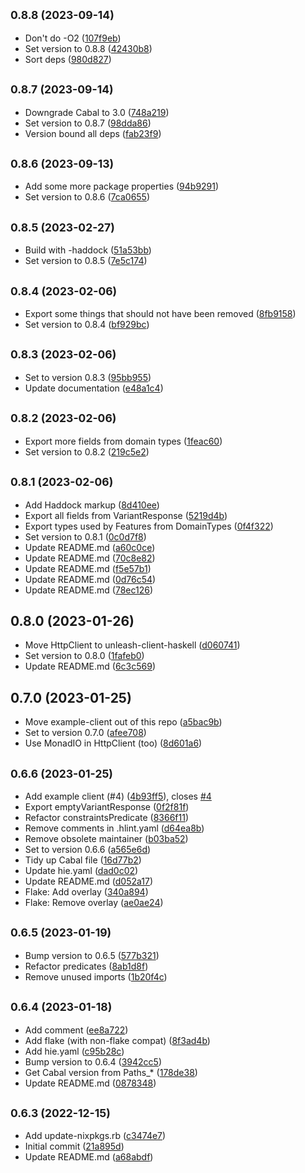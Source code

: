 ## <small>0.8.8 (2023-09-14)</small>

* Don't do -O2 ([107f9eb](https://github.com/finn-no/unleash-client-haskell-core/commit/107f9eb))
* Set version to 0.8.8 ([42430b8](https://github.com/finn-no/unleash-client-haskell-core/commit/42430b8))
* Sort deps ([980d827](https://github.com/finn-no/unleash-client-haskell-core/commit/980d827))



## <small>0.8.7 (2023-09-14)</small>

* Downgrade Cabal to 3.0 ([748a219](https://github.com/finn-no/unleash-client-haskell-core/commit/748a219))
* Set version to 0.8.7 ([98dda86](https://github.com/finn-no/unleash-client-haskell-core/commit/98dda86))
* Version bound all deps ([fab23f9](https://github.com/finn-no/unleash-client-haskell-core/commit/fab23f9))



## <small>0.8.6 (2023-09-13)</small>

* Add some more package properties ([94b9291](https://github.com/finn-no/unleash-client-haskell-core/commit/94b9291))
* Set version to 0.8.6 ([7ca0655](https://github.com/finn-no/unleash-client-haskell-core/commit/7ca0655))



## <small>0.8.5 (2023-02-27)</small>

* Build with -haddock ([51a53bb](https://github.com/finn-no/unleash-client-haskell-core/commit/51a53bb))
* Set version to 0.8.5 ([7e5c174](https://github.com/finn-no/unleash-client-haskell-core/commit/7e5c174))



## <small>0.8.4 (2023-02-06)</small>

* Export some things that should not have been removed ([8fb9158](https://github.com/finn-no/unleash-client-haskell-core/commit/8fb9158))
* Set version to 0.8.4 ([bf929bc](https://github.com/finn-no/unleash-client-haskell-core/commit/bf929bc))



## <small>0.8.3 (2023-02-06)</small>

* Set to version 0.8.3 ([95bb955](https://github.com/finn-no/unleash-client-haskell-core/commit/95bb955))
* Update documentation ([e48a1c4](https://github.com/finn-no/unleash-client-haskell-core/commit/e48a1c4))



## <small>0.8.2 (2023-02-06)</small>

* Export more fields from domain types ([1feac60](https://github.com/finn-no/unleash-client-haskell-core/commit/1feac60))
* Set version to 0.8.2 ([219c5e2](https://github.com/finn-no/unleash-client-haskell-core/commit/219c5e2))



## <small>0.8.1 (2023-02-06)</small>

* Add Haddock markup ([8d410ee](https://github.com/finn-no/unleash-client-haskell-core/commit/8d410ee))
* Export all fields from VariantResponse ([5219d4b](https://github.com/finn-no/unleash-client-haskell-core/commit/5219d4b))
* Export types used by Features from DomainTypes ([0f4f322](https://github.com/finn-no/unleash-client-haskell-core/commit/0f4f322))
* Set version to 0.8.1 ([0c0d7f8](https://github.com/finn-no/unleash-client-haskell-core/commit/0c0d7f8))
* Update README.md ([a60c0ce](https://github.com/finn-no/unleash-client-haskell-core/commit/a60c0ce))
* Update README.md ([70c8e82](https://github.com/finn-no/unleash-client-haskell-core/commit/70c8e82))
* Update README.md ([f5e57b1](https://github.com/finn-no/unleash-client-haskell-core/commit/f5e57b1))
* Update README.md ([0d76c54](https://github.com/finn-no/unleash-client-haskell-core/commit/0d76c54))
* Update README.md ([78ec126](https://github.com/finn-no/unleash-client-haskell-core/commit/78ec126))



## 0.8.0 (2023-01-26)

* Move HttpClient to unleash-client-haskell ([d060741](https://github.com/finn-no/unleash-client-haskell-core/commit/d060741))
* Set version to 0.8.0 ([1fafeb0](https://github.com/finn-no/unleash-client-haskell-core/commit/1fafeb0))
* Update README.md ([6c3c569](https://github.com/finn-no/unleash-client-haskell-core/commit/6c3c569))



## 0.7.0 (2023-01-25)

* Move example-client out of this repo ([a5bac9b](https://github.com/finn-no/unleash-client-haskell-core/commit/a5bac9b))
* Set to version 0.7.0 ([afee708](https://github.com/finn-no/unleash-client-haskell-core/commit/afee708))
* Use MonadIO in HttpClient (too) ([8d601a6](https://github.com/finn-no/unleash-client-haskell-core/commit/8d601a6))



## <small>0.6.6 (2023-01-25)</small>

* Add example client (#4) ([4b93ff5](https://github.com/finn-no/unleash-client-haskell-core/commit/4b93ff5)), closes [#4](https://github.com/finn-no/unleash-client-haskell-core/issues/4)
* Export emptyVariantResponse ([0f2f81f](https://github.com/finn-no/unleash-client-haskell-core/commit/0f2f81f))
* Refactor constraintsPredicate ([8366f11](https://github.com/finn-no/unleash-client-haskell-core/commit/8366f11))
* Remove comments in .hlint.yaml ([d64ea8b](https://github.com/finn-no/unleash-client-haskell-core/commit/d64ea8b))
* Remove obsolete maintainer ([b03ba52](https://github.com/finn-no/unleash-client-haskell-core/commit/b03ba52))
* Set to version 0.6.6 ([a565e6d](https://github.com/finn-no/unleash-client-haskell-core/commit/a565e6d))
* Tidy up Cabal file ([16d77b2](https://github.com/finn-no/unleash-client-haskell-core/commit/16d77b2))
* Update hie.yaml ([dad0c02](https://github.com/finn-no/unleash-client-haskell-core/commit/dad0c02))
* Update README.md ([d052a17](https://github.com/finn-no/unleash-client-haskell-core/commit/d052a17))
* Flake: Add overlay ([340a894](https://github.com/finn-no/unleash-client-haskell-core/commit/340a894))
* Flake: Remove overlay ([ae0ae24](https://github.com/finn-no/unleash-client-haskell-core/commit/ae0ae24))



## <small>0.6.5 (2023-01-19)</small>

* Bump version to 0.6.5 ([577b321](https://github.com/finn-no/unleash-client-haskell-core/commit/577b321))
* Refactor predicates ([8ab1d8f](https://github.com/finn-no/unleash-client-haskell-core/commit/8ab1d8f))
* Remove unused imports ([1b20f4c](https://github.com/finn-no/unleash-client-haskell-core/commit/1b20f4c))



## <small>0.6.4 (2023-01-18)</small>

* Add comment ([ee8a722](https://github.com/finn-no/unleash-client-haskell-core/commit/ee8a722))
* Add flake (with non-flake compat) ([8f3ad4b](https://github.com/finn-no/unleash-client-haskell-core/commit/8f3ad4b))
* Add hie.yaml ([c95b28c](https://github.com/finn-no/unleash-client-haskell-core/commit/c95b28c))
* Bump version to 0.6.4 ([3942cc5](https://github.com/finn-no/unleash-client-haskell-core/commit/3942cc5))
* Get Cabal version from Paths_* ([178de38](https://github.com/finn-no/unleash-client-haskell-core/commit/178de38))
* Update README.md ([0878348](https://github.com/finn-no/unleash-client-haskell-core/commit/0878348))



## <small>0.6.3 (2022-12-15)</small>

* Add update-nixpkgs.rb ([c3474e7](https://github.com/finn-no/unleash-client-haskell-core/commit/c3474e7))
* Initial commit ([21a895d](https://github.com/finn-no/unleash-client-haskell-core/commit/21a895d))
* Update README.md ([a68abdf](https://github.com/finn-no/unleash-client-haskell-core/commit/a68abdf))
